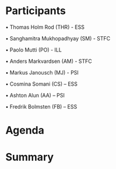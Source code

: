 # Participants

•	Thomas Holm Rod (THR) - ESS

•	Sanghamitra Mukhopadhyay (SM) - STFC

•	Paolo Mutti (PO) - ILL

•	Anders Markvardsen (AM) - STFC

•	Markus Janousch (MJ) - PSI

•	Cosmina Somani (CS) – ESS

•	Ashton Alun (AA) – PSI

•	Fredrik Bolmsten (FB) – ESS


# Agenda

# Summary 


